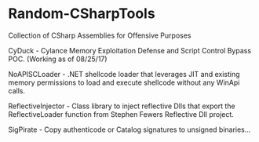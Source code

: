 # Random-CSharpTools
Collection of CSharp Assemblies for Offensive Purposes

CyDuck - Cylance Memory Exploitation Defense and Script Control Bypass POC. (Working as of 08/25/17)

NoAPISCLoader - .NET shellcode loader that leverages JIT and existing memory permissions to load and execute shellcode without any WinApi calls.

ReflectiveInjector - Class library to inject reflective Dlls that export the ReflectiveLoader function from Stephen Fewers Reflective Dll project. 

SigPirate - Copy authenticode or Catalog signatures to unsigned binaries...
